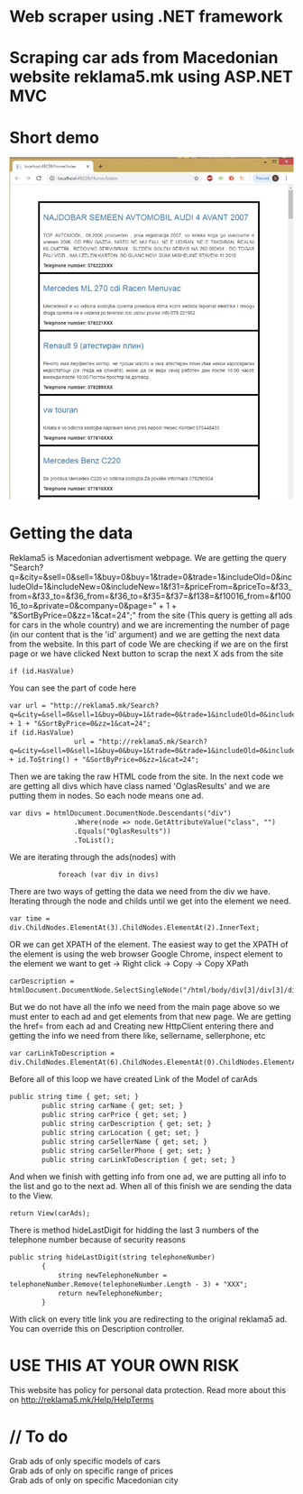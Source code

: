 # Web scraper using .NET framework

# Scraping car ads from Macedonian website reklama5.mk using ASP.NET MVC

# Short demo
![](Screenshot_1.jpg)

# Getting the data
Reklama5 is Macedonian advertisment webpage. We are getting the query "Search?q=&city=&sell=0&sell=1&buy=0&buy=1&trade=0&trade=1&includeOld=0&includeOld=1&includeNew=0&includeNew=1&f31=&priceFrom=&priceTo=&f33_from=&f33_to=&f36_from=&f36_to=&f35=&f37=&f138=&f10016_from=&f10016_to=&private=0&company=0&page=" + 1 + "&SortByPrice=0&zz=1&cat=24";" from the site (This query is getting all ads for cars in the whole country) and we are incrementing the number of page (in our content that is the 'id' argument) and we are getting the next data from the website. 
In this part of code We are checking if we are on the first page or we have clicked Next button to scrap the next X ads from the site
```
if (id.HasValue)
```
You can see the part of code here
```
var url = "http://reklama5.mk/Search?q=&city=&sell=0&sell=1&buy=0&buy=1&trade=0&trade=1&includeOld=0&includeOld=1&includeNew=0&includeNew=1&f31=&priceFrom=&priceTo=&f33_from=&f33_to=&f36_from=&f36_to=&f35=&f37=&f138=&f10016_from=&f10016_to=&private=0&company=0&page=" + 1 + "&SortByPrice=0&zz=1&cat=24";
if (id.HasValue)
                url = "http://reklama5.mk/Search?q=&city=&sell=0&sell=1&buy=0&buy=1&trade=0&trade=1&includeOld=0&includeOld=1&includeNew=0&includeNew=1&f31=&priceFrom=&priceTo=&f33_from=&f33_to=&f36_from=&f36_to=&f35=&f37=&f138=&f10016_from=&f10016_to=&private=0&company=0&page=" + id.ToString() + "&SortByPrice=0&zz=1&cat=24";
```

Then we are taking the raw HTML code from the site. In the next code we are getting all divs which have class named 'OglasResults' and we are putting them in nodes. So each node means one ad.
```
var divs = htmlDocument.DocumentNode.Descendants("div")
                .Where(node => node.GetAttributeValue("class", "")
                .Equals("OglasResults"))
                .ToList();
```
We are iterating through the ads(nodes) with
```
            foreach (var div in divs)
```
There are two ways of getting the data we need from the div we have. Iterating through the node and childs until we get into the element we need.
```
var time = div.ChildNodes.ElementAt(3).ChildNodes.ElementAt(2).InnerText;
```
OR we can get XPATH of the element. The easiest way to get the XPATH of the element is using the web browser Google Chrome, inspect element to the element we want to get -> Right click -> Copy -> Copy XPath
```
carDescription = htmlDocument.DocumentNode.SelectSingleNode("/html/body/div[3]/div[3]/div[1]/div[9]/div[1]/div[7]/div[1]/div[7]/p[3]").InnerText;
```
But we do not have all the info we need from the main page above so we must enter to each ad and get elements from that new page. We are getting the href= from each ad and Creating new HttpClient entering there and getting the info we need from there like, sellername, sellerphone, etc

```
var carLinkToDescription = div.ChildNodes.ElementAt(6).ChildNodes.ElementAt(0).ChildNodes.ElementAt(0).Attributes.ElementAt(0).DeEntitizeValue;
```
Before all of this loop we have created Link of the Model of carAds
```
public string time { get; set; }
        public string carName { get; set; }
        public string carPrice { get; set; }
        public string carDescription { get; set; }
        public string carLocation { get; set; }
        public string carSellerName { get; set; }
        public string carSellerPhone { get; set; }
        public string carLinkToDescription { get; set; }
```
And when we finish with getting info from one ad, we are putting all info to the list and go to the next ad. When all of this finish we are sending the data to the View.

```
return View(carAds);
```
There is method hideLastDigit for hidding the last 3 numbers of the telephone number because of security reasons
```
public string hideLastDigit(string telephoneNumber)
        {
            string newTelephoneNumber = telephoneNumber.Remove(telephoneNumber.Length - 3) + "XXX";
            return newTelephoneNumber;
        }
```
With click on every title link you are redirecting to the original reklama5 ad. You can override this on Description controller.

# USE THIS AT YOUR OWN RISK
This website has policy for personal data protection. Read more about this on http://reklama5.mk/Help/HelpTerms

# // To do
Grab ads of only specific models of cars  
Grab ads of only on specific range of prices  
Grab ads of only on specific Macedonian city
